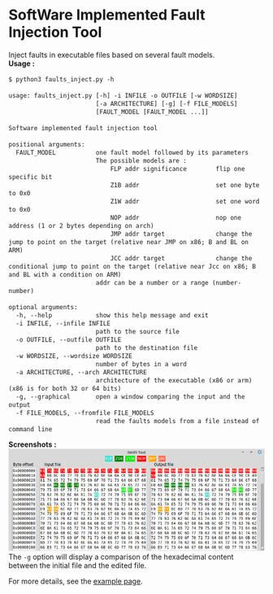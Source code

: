 # SoftWare Implemented Fault Injection Tool
Inject faults in executable files based on several fault models.  
**Usage :**
```
$ python3 faults_inject.py -h

usage: faults_inject.py [-h] -i INFILE -o OUTFILE [-w WORDSIZE]
                        [-a ARCHITECTURE] [-g] [-f FILE_MODELS]
                        [FAULT_MODEL [FAULT_MODEL ...]]

Software implemented fault injection tool

positional arguments:
  FAULT_MODEL           one fault model followed by its parameters
                        The possible models are :
                            FLP addr significance        flip one specific bit
                            Z1B addr                     set one byte to 0x0
                            Z1W addr                     set one word to 0x0
                            NOP addr                     nop one address (1 or 2 bytes depending on arch)
                            JMP addr target              change the jump to point on the target (relative near JMP on x86; B and BL on ARM)
                            JCC addr target              change the conditional jump to point on the target (relative near Jcc on x86; B and BL with a condition on ARM)
                        addr can be a number or a range (number-number)

optional arguments:
  -h, --help            show this help message and exit
  -i INFILE, --infile INFILE
                        path to the source file
  -o OUTFILE, --outfile OUTFILE
                        path to the destination file
  -w WORDSIZE, --wordsize WORDSIZE
                        number of bytes in a word
  -a ARCHITECTURE, --arch ARCHITECTURE
                        architecture of the executable (x86 or arm) (x86 is for both 32 or 64 bits)
  -g, --graphical       open a window comparing the input and the output
  -f FILE_MODELS, --fromfile FILE_MODELS
                        read the faults models from a file instead of command line
```

**Screenshots :**  
![alt text](./examples/Graphical_tool.png "Content comparison")  
The `-g` option will display a comparison of the hexadecimal content between the initial file and the edited file.

For more details, see the [example page](./examples/README.md).
